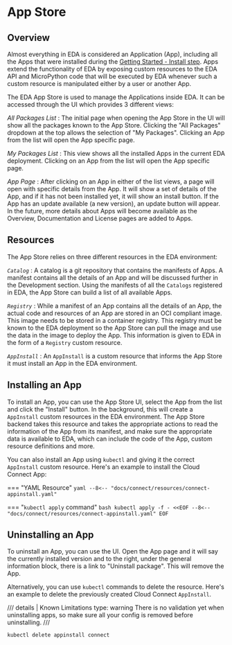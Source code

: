# App Store

## Overview

Almost everything in EDA is considered an Application (App), including all the Apps that were installed during the [Getting Started - Install step](../getting-started/installation-process.md#apps). Apps extend the functionality of EDA by exposing custom resources to the EDA API and MicroPython code that will be executed by EDA whenever such a custom resource is manipulated either by a user or another App.

The EDA App Store is used to manage the Applications inside EDA. It can be accessed through the UI which provides 3 different views:

*All Packages List*
: The initial page when opening the App Store in the UI will show all the packages known to the App Store. Clicking the "All Packages" dropdown at the top allows the selection of "My Packages". Clicking an App from the list will open the App specific page.

*My Packages List*
: This view shows all the installed Apps in the current EDA deployment. Clicking on an App from the list will open the App specific page.

*App Page*
: After clicking on an App in either of the list views, a page will open with specific details from the App. It will show a set of details of the App, and if it has not been installed yet, it will show an install button. If the App has an update available (a new version), an update button will appear. In the future, more details about Apps will become available as the Overview, Documentation and License pages are added to Apps.

## Resources

The App Store relies on three different resources in the EDA environment:

*`Catalog`*
: A catalog is a git repository that contains the manifests of Apps. A manifest contains all the details of an App and will be discussed further in the Development section. Using the manifests of all the `Catalogs` registered in EDA, the App Store can build a list of all available Apps.

*`Registry`*
: While a manifest of an App contains all the details of an App, the actual code and resources of an App are stored in an OCI compliant image. This image needs to be stored in a container registry. This registry must be known to the EDA deployment so the App Store can pull the image and use the data in the image to deploy the App. This information is given to EDA in the form of a `Registry` custom resource.

*`AppInstall`*
: An `AppInstall` is a custom resource that informs the App Store it must install an App in the EDA environment.

## Installing an App

To install an App, you can use the App Store UI, select the App from the list and click the "Install" button. In the background, this will create a `AppInstall` custom resources in the EDA environment. The App Store backend takes this resource and takes the appropriate actions to read the information of the App from its manifest, and make sure the appropriate data is available to EDA, which can include the code of the App, custom resource definitions and more.

You can also install an App using `kubectl` and giving it the correct `AppInstall` custom resource. Here's an example to install the Cloud Connect App:

=== "YAML Resource"
    ```yaml
    --8<-- "docs/connect/resources/connect-appinstall.yaml"
    ```

=== "`kubectl apply` command"
    ```bash
    kubectl apply -f - <<EOF
    --8<-- "docs/connect/resources/connect-appinstall.yaml"
    EOF
    ```

## Uninstalling an App

To uninstall an App, you can use the UI. Open the App page and it will say the currently installed version and to the right, under the general information block, there is a link to "Uninstall package". This will remove the App.

Alternatively, you can use `kubectl` commands to delete the resource. Here's an example to delete the previously created Cloud Connect `AppInstall`.

/// details | Known Limitations
    type: warning
There is no validation yet when uninstalling apps, so make sure all your config is removed before uninstalling.
///

```bash
kubectl delete appinstall connect
```
